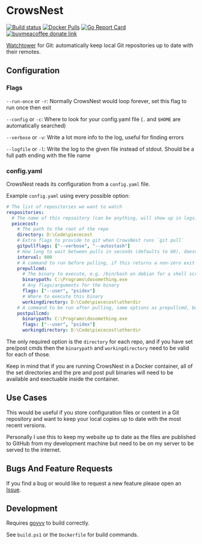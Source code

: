 # CrowsNest

[![Build status](https://github.com/psidex/crowsnest/workflows/CI/badge.svg)](https://github.com/psidex/crowsnest/actions)
[![Docker Pulls](https://img.shields.io/docker/pulls/psidex/crowsnest)](https://hub.docker.com/repository/docker/psidex/crowsnest)
[![Go Report Card](https://goreportcard.com/badge/github.com/psidex/crowsnest)](https://goreportcard.com/report/github.com/psidex/crowsnest)
[![buymeacoffee donate link](https://img.shields.io/badge/Donate-Beer-FFDD00.svg?style=flat&colorA=35383d)](https://www.buymeacoffee.com/psidex)

[Watchtower](https://github.com/containrrr/watchtower) for Git: automatically keep local Git repositories up to date with their remotes.

## Configuration

### Flags

`--run-once` or `-r`: Normally CrowsNest would loop forever, set this flag to run once then exit

`--config` or `-c`: Where to look for your config.yaml file (`.` and `$HOME` are automatically searched)

`--verbose` or `-v`: Write a lot more info to the log, useful for finding errors

`--logfile` or `-l`: Write the log to the given file instead of stdout. Should be a full path ending with the file name

### config.yaml

CrowsNest reads its configuration from a `config.yaml` file.

Example `config.yaml` using every possible option:

```yaml
# The list of repositories we want to watch
respositories:
  # The name of this repsoitory (can be anything, will show up in logs)
  peicecost:
    # The path to the root of the repo
    directory: D:\Code\piececost
    # Extra flags to provide to git when CrowsNest runs `git pull`
    gitpullflags: ["--verbose", "--autostash"]
    # How long to wait between pulls in seconds (defaults to 60), doesn't account for the time it takes to run cmds and pull
    interval: 900
    # A command to run before pulling, if this returns a non-zero exit code, the pull will not happen
    prepullcmd:
      # The binary to execute, e.g. /bin/bash on debian for a shell script
      binarypath: C:\Programs\dosomething.exe
      # Any flags/arguments for the binary
      flags: ["--user", "psidex"]
      # Where to execute this binary
      workingdirectory: D:\Code\piececost\otherdir
    # A command to be run after pulling, same options as prepullcmd, but a non-zero exit code won't change anything
    postpullcmd:
      binarypath: C:\Programs\dosomething.exe
      flags: ["--user", "psidex"]
      workingdirectory: D:\Code\piececost\otherdir
```

The only required option is the `directory` for each repo, and if you have set pre/post cmds then the `binarypath` and `workingdirectory` need to be valid for each of those.

Keep in mind that if you are running CrowsNest in a Docker container, all of the set directories and the pre and post pull binaries will need to be available and exectuable inside the container.

## Use Cases

This would be useful if you store configuration files or content in a Git repository and want to keep your local copies up to date with the most recent versions.

Personally I use this to keep my website up to date as the files are published to GitHub from my development machine but need to be on my server to be served to the internet.

## Bugs And Feature Requests

If you find a bug or would like to request a new feature please open an [Issue](https://github.com/psidex/CrowsNest/issues/new).

## Development

Requires [govvv](https://github.com/ahmetb/govvv) to build correctly.

See `build.ps1` or the `Dockerfile` for build commands.
